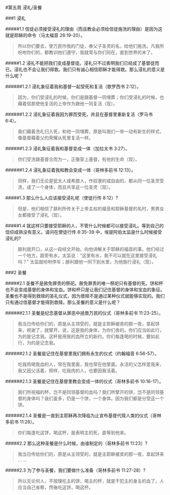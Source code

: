 #第五周 浸礼/圣餐###1 浸礼#####1.1 信徒必须接受浸礼的理由（而且教会必须给信徒施洗的理由）是因为这就是耶稣的命令（马太福音 28:19-20）。> 所以你们要去，使万民作我的门徒，奉父子圣灵的名，给他们施洗。凡我所吩咐你们的，都教训他们遵守，我就常与你们同在，直到世界的末了。#####1.2 浸礼不能把我们变成基督徒。浸礼只不过表明我们已经成了基督徒而已。浸礼也不会让我们得救。我们只有诚心相信耶稣才能得救。那么浸礼的意义是什么呢？######1.2.1 浸礼象征着我和基督一起受死和复活（歌罗西书 2:12）。> 因为，你们受浸礼的时候，你们是跟基督一同埋葬；你们受浸礼的时候，也藉着信那使他复活的上帝作为跟他一同复活（现）。######1.2.2 浸礼象征着我因为罪而受死，并且在基督里重新复活（罗马书6:4）。> 我们藉着洗礼归入死，和他一同埋葬，原是叫我们一举一动有新生的样式，像基督藉着父的荣耀从死里复活一样。######1.2.3 浸礼象征着我和基督变成一体（加拉太书 3:27）。> 你们受洗跟基督合而为一，正像穿上基督，有他的生命（现）。######1.2.4 浸礼象征着我和教会变成一体（哥林多前书 12:13）。> 同样，我们无论是犹太人或希腊人，作奴隶的或自由的，都从同一位圣灵受洗，成了一个身体，而且共享这一位圣灵（现）。#####1.3 那么什么人应该接受浸礼呢（使徒行传 8:12）?> 但是，他们相信了腓利所传关于上帝主权的福音和耶稣基督的名时，男男女女都接受了浸礼（现）。#####1.4 就这样只要接受耶稣的人，不管什么时候都可以接受浸礼。等到自己的信仰成熟没有意义。请问在使徒行传 8:35-39 中，埃提阿伯太监是什么时候接受浸礼的? > 腓利就开口，从这一段经文开始，向他讲解关于耶稣的福音的事。他们经过一个地方，路旁有水，太监说：“这里有水，我不可以就在这里接受浸礼吗？” 太监就吩咐停车；腓利跟他一同下到水里，为他施行浸礼（现）。###2 圣餐#####2.1 圣餐不是赦免罪责的祭祀。赦免罪责的唯一祭祀只有基督的死。饼和杯也不会变成基督的身体和宝血。饼和杯只是让我们记住基督的身体和宝血的象征。圣餐也不是得到救赎的圣礼仪式，因为救赎不是通过某种仪式就能够实现的。我们只有通过信基督才能得到救赎。那么圣餐的意义是什么呢？######2.1.1 圣餐是纪念基督从罪恶中拯救万民的仪式（哥林多前书 11:23-25）。> 我当日传给你们的，原是从主领受的，就是主耶稣被卖的那一夜，拿起饼来，祝谢了，就擘开，说，这是我的身体，为你们舍的。你们应当如此行，为的是记念我。这杯是用我的血所立的新约。你们每逢喝的时候，要如此行，为的是记念我。######2.1.2 圣餐是记住在基督里我们拥有永生的仪式（约翰福音 6:56-57）。> 吃我肉喝我血的人，常在我里面，我也常在他里面。永活的父怎样差我来，我又因父活着，照样，吃我肉的人，也要因我活着。######2.1.3 圣餐是记住在基督里教会变成一体的仪式（哥林多前书 10:16-17）。> 我们所祝福的杯，岂不是同领基督的血吗？我们所擘开的饼，岂不是同领基督的身体吗？我们虽多，仍是一个饼，一个身体。因为我们都是分受这一个饼。######2.1.4 圣餐是一直到主耶稣再次降临为止宣布基督代赎人类的仪式（哥林多前书 11:26）。 > 你们每逢吃这饼，喝这杯，是表明主的死，直等到他来。#####2.2 那么这种圣餐是什么时候，由谁制定的（哥林多前书 11:23）?> 我当日传给你们的，原是从主领受的，就是主耶稣被卖的那一夜，拿起饼来 … …#####2.3 为了参与圣餐，我们要做什么准备（哥林多前书 11:27-28）?> 所以无论何人，不按理吃主的饼，喝主的杯，就是干犯主的身主的血了。人应当自己省察，然後吃这饼，喝这杯。